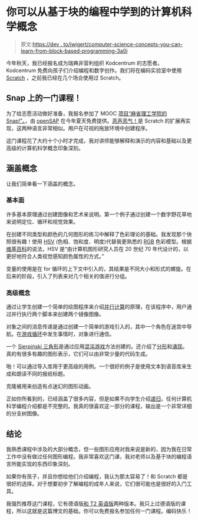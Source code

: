 # 你可以从基于块的编程中学到的计算机科学概念

> 原文:[https://dev . to/jwigert/computer-science-concepts-you-can-learn-from-block-based-programming-3a0i](https://dev.to/jwigert/computer-science-concepts-you-can-learn-from-block-based-programming-3a0i)

今年秋天，我已经报名成为瑞典非营利组织 Kodcentrum 的志愿者。Kodcentrum 免费向孩子们介绍编程和数字创作。我们将在编码实验室中使用 [Scratch](https://scratch.mit.edu/) ，之前我已经在几个场合使用过 Scratch。

## Snap 上的一门课程！

为了给志愿活动做好准备，我报名参加了 MOOC [项目“麻省理工学院的 Snap!”。](https://open.sap.com/courses/snap1-de)，由 [openSAP](https://open.sap.com/) 在今年夏天免费提供。[恶声恶气！](https://snap.berkeley.edu/about)是 Scratch 的扩展再实现，这两种语言非常相似。用户在可视的拖放环境中创建程序。

这门课程花了大约十个小时才完成，我对讲师能够解释和演示的内容和基础以及更高级的计算机科学概念印象深刻。

## [](#concepts-covered)涵盖概念

让我们简单看一下涵盖的概念。

### [](#fundamentals)基本面

许多基本原理通过创建图像和艺术来说明。第一个例子通过创建一个数字野花草地来说明定位、循环和视觉效果。

在创建不同类型和颜色的几何图形的练习中解释了色彩理论的基础。我发现那个快照很有趣！使用 [HSV](https://en.wikipedia.org/wiki/HSL_and_HSV) (色相、饱和度、明度)代替我更熟悉的 [RGB](https://en.wikipedia.org/wiki/RGB_color_model) 色彩模型。根据[维基百科](https://en.wikipedia.org/wiki/HSL_and_HSV)的说法，HSV 是“由计算机图形研究人员在 20 世纪 70 年代设计的，以更好地符合人类视觉感知颜色属性的方式。”

变量的使用是在 for 循环的上下文中引入的，其结果是不同大小和形式的螺旋。在后来的阶段，引入了列表来对几个相关的值进行分组。

### 高级概念

通过让学生创建一个简单的绘图程序来介绍[并行计算](https://en.wikipedia.org/wiki/Parallel_computing)的原理，在该程序中，用户通过并行执行两个脚本来创建两个镜像图像。

对象之间的消息传递是通过创建一个简单的游戏引入的，其中一个角色在迷宫中导航。在[游戏循环](https://en.wikipedia.org/wiki/Game_programming#Game_structure)中发生事情时，对象进行通信。

一个 [Sierpiński 三角形](https://en.wikipedia.org/wiki/Sierpi%C5%84ski_triangle)是通过应用[混沌游戏](https://en.wikipedia.org/wiki/Chaos_game)方法创建的。还介绍了[分形](https://en.wikipedia.org/wiki/Fractal)和[涌现](https://en.wikipedia.org/wiki/Emergence)。真的有很多有趣的图形表示，它们可以由非常少量的代码生成。

啪！可以通过导入库用于更高级的用例。一个很好的例子是使用文本到语音库来生成和朗读不同的报纸标题。

克隆被用来创造有点迷幻的图形动画。

正如你所看到的，已经涵盖了很多内容，但是如果不向学生介绍[递归](https://en.wikipedia.org/wiki/Recursion_(computer_science))，任何计算机科学编程介绍都是不完整的。我真的很喜欢这一部分的课程，输出是一个非常详细的分支树图像。

## 结论

我熟悉课程中涉及的大部分概念，但一些图形应用对我来说是新的，因为我在日常工作中没有做过任何图形编程。我非常喜欢这门课，我对老师以及基于块的编程语言所能实现的东西印象深刻。

如果你有孩子，并且你想给他们介绍编程，我认为那太容易了！和 Scratch 都是很好的选择。对于想要初步了解编程的成年人来说，它们很可能也是很好的入门工具。

我强烈推荐这门课程，它有德语版[和 T2 英语版](https://open.sap.com/courses/snap1-de)两种版本。我只上过德语版的课程，所以这就是这篇博文的基础。你可以免费报名参加任何一门课程。编码快乐！